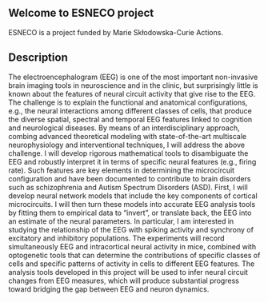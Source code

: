 ## Welcome to ESNECO project 

ESNECO is a project funded by Marie Skłodowska-Curie Actions.

## Description 

The electroencephalogram (EEG) is one of the most important non-invasive brain imaging tools in neuroscience and in the
clinic, but surprisingly little is known about the features of neural circuit activity that give rise to the EEG. The challenge 
is to explain the functional and anatomical configurations, e.g., the neural interactions among different classes of cells, that
produce the diverse spatial, spectral and temporal EEG features linked to cognition and neurological diseases. By means of
an interdisciplinary approach, combing advanced theoretical modeling with state-of-the-art multiscale neurophysiology and
interventional techniques, I will address the above challenge. I will develop rigorous mathematical tools to disambiguate the
EEG and robustly interpret it in terms of specific neural features (e.g., firing rate). Such features are key elements in
determining the microcircuit configuration and have been documented to contribute to brain disorders such as schizophrenia
and Autism Spectrum Disorders (ASD). First, I will develop neural network models that include the key components of
cortical microcircuits. I will then turn these models into accurate EEG analysis tools by fitting them to empirical data to
“invert”, or translate back, the EEG into an estimate of the neural parameters. In particular, I am interested in studying the
relationship of the EEG with spiking activity and synchrony of excitatory and inhibitory populations. The experiments will
record simultaneously EEG and intracortical neural activity in mice, combined with optogenetic tools that can determine the
contributions of specific classes of cells and specific patterns of activity in cells to different EEG features. The analysis 
tools developed in this project will be used to infer neural circuit changes from EEG measures, which will produce substantial
progress toward bridging the gap between EEG and neuron dynamics.
